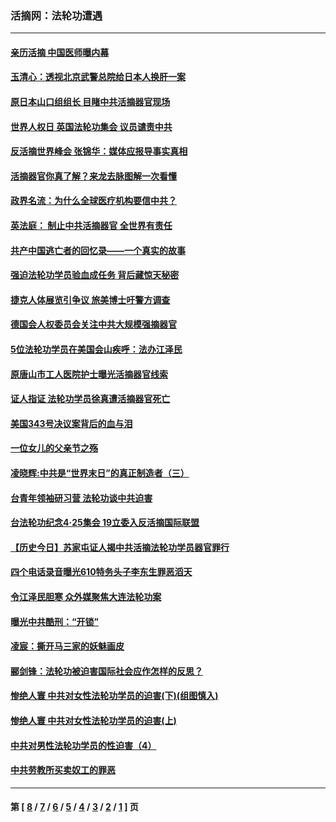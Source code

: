 ### 活摘网：法轮功遭遇
---
#### [亲历活摘 中国医师曝内幕](../../pages/nf5881/n14040389.md?07300430) 
#### [玉清心：透视北京武警总院给日本人换肝一案](../../pages/nf5881/n13771978.md?07300430) 
#### [原日本山口组组长 目睹中共活摘器官现场](../../pages/nf5881/n13767360.md?07300430) 
#### [世界人权日 英国法轮功集会 议员谴责中共](../../pages/nf5881/n13431763.md?07300430) 
#### [反活摘世界峰会 张锦华：媒体应报导事实真相](../../pages/nf5881/n13278502.md?07300430) 
#### [活摘器官你真了解？来龙去脉图解一次看懂](../../pages/nf5881/n13013820.md?07300430) 
#### [政界名流：为什么全球医疗机构要信中共？](../../pages/nf5881/n11945479.md?07300430) 
#### [英法庭： 制止中共活摘器官 全世界有责任](../../pages/nf5881/n11330691.md?07300430) 
#### [共产中国逃亡者的回忆录——一个真实的故事](../../pages/nf5881/n10918649.md?07300430) 
#### [强迫法轮功学员验血成任务 背后藏惊天秘密](../../pages/nf5881/n4252384.md?07300430) 
#### [捷克人体展览引争议 旅美博士吁警方调查](../../pages/nf5881/n9429187.md?07300430) 
#### [德国会人权委员会关注中共大规模强摘器官](../../pages/nf5881/n8418950.md?07300430) 
#### [5位法轮功学员在美国会山疾呼：法办江泽民](../../pages/nf5881/n8101519.md?07300430) 
#### [原唐山市工人医院护士曝光活摘器官线索](../../pages/nf5881/n8076384.md?07300430) 
#### [证人指证 法轮功学员徐真遭活摘器官死亡](../../pages/nf5881/n8042467.md?07300430) 
#### [美国343号决议案背后的血与泪](../../pages/nf5881/n8020684.md?07300430) 
#### [一位女儿的父亲节之殇](../../pages/nf5881/n8014122.md?07300430) 
#### [凌晓辉:中共是“世界末日”的真正制造者（三）](../../pages/nf5881/n4210333.md?07300430) 
#### [台青年领袖研习营 法轮功谈中共迫害](../../pages/nf5881/n4141857.md?07300430) 
#### [台法轮功纪念4‧25集会 19立委入反活摘国际联盟](../../pages/nf5881/n4141821.md?07300430) 
#### [【历史今日】苏家屯证人揭中共活摘法轮功学员器官罪行](../../pages/nf5881/n4135912.md?07300430) 
#### [四个电话录音曝光610特务头子李东生罪恶滔天](../../pages/nf5881/n4040060.md?07300430) 
#### [令江泽民胆寒 众外媒聚焦大连法轮功案](../../pages/nf5881/n3932671.md?07300430) 
#### [曝光中共酷刑：“开锁”](../../pages/nf5881/n3889373.md?07300430) 
#### [凌宸：撕开马三家的妖魅画皮](../../pages/nf5881/n3849369.md?07300430) 
#### [郦剑锋：法轮功被迫害国际社会应作怎样的反思？](../../pages/nf5881/n3824560.md?07300430) 
#### [惨绝人寰 中共对女性法轮功学员的迫害(下)(组图慎入)](../../pages/nf5881/n3816285.md?07300430) 
#### [惨绝人寰 中共对女性法轮功学员的迫害(上)](../../pages/nf5881/n3815374.md?07300430) 
#### [中共对男性法轮功学员的性迫害（4）](../../pages/nf5881/n3769144.md?07300430) 
#### [中共劳教所买卖奴工的罪恶](../../pages/nf5881/n3769378.md?07300430) 

---
#### 第 [ [8](./8.md?07300430) / [7](./7.md?07300430) / [6](./6.md?07300430) / [5](./5.md?07300430) / [4](./4.md?07300430) / [3](./3.md?07300430) / [2](./2.md?07300430) / [1](./1.md?07300430) ] 页
